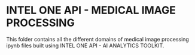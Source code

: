 # INTEL ONE API - MEDICAL IMAGE PROCESSING
This folder contains all the different domains of medical image processing ipynb files built using INTEL ONE API - AI ANALYTICS TOOLKIT.